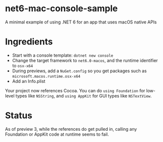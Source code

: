 # net6-mac-console-sample
A minimal example of using .NET 6 for an app that uses macOS native APIs

# Ingredients

* Start with a console template: `dotnet new console`
* Change the target framework to `net6.0-macos`, and the runtime identifier to `osx-x64`
* During previews, add a `NuGet.config` so you get packages such as `microsoft.macos.runtime.osx-x64`
* Add an Info.plist

Your project now references Cocoa. You can do `using Foundation` for low-level types like `NSString`, and `using AppKit` for GUI types like `NSTextView`.

# Status

As of preview 3, while the references do get pulled in, calling any Foundation or AppKit code at runtime seems to fail.
